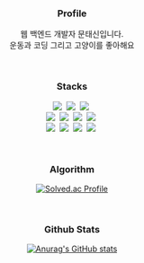 <h3 align="center">Profile</h3>  
<p align="center">웹 백엔드 개발자 문태신입니다. <br/>
운동과 코딩 그리고 고양이를 좋아해요</p><br/> 

<h3 align="center">Stacks</h3>
<p align="center">
  <img src="https://img.shields.io/badge/Java-007396?style=flat&logo=Java&logoColor=white"/></a>&nbsp
  <img src="https://img.shields.io/badge/Python-white?style=flat&logo=Python&logoColor=#3776AB"/></a>&nbsp
  <img src="https://img.shields.io/badge/JavaScript-F7DF1E?style=flat&logo=JavaScript&logoColor=white"/></a>&nbsp</a>
  <br>
  <img src="https://img.shields.io/badge/Spring-6DB337?style=flat&logo=Spring&logoColor=white"/></a>&nbsp
  <img src="https://img.shields.io/badge/Spring Boot-6DB33F?style=flat&logo=springboot&logoColor=white"/></a>&nbsp
  <img src="https://img.shields.io/badge/Spring Security-6DB33F?style=flat&logo=springsecurity&logoColor=white"/></a>&nbsp
  <img src="https://img.shields.io/badge/MySQL-4479A1?style=flat&logo=MySQL&logoColor=white"/></a>&nbsp
  <br>
  <img src="https://img.shields.io/badge/Docker-2496ED?style=flat&logo=Docker&logoColor=white"/></a>&nbsp
  <img src="https://img.shields.io/badge/Figma-F24E1E?style=flat&logo=Figma&logoColor=white"/></a>&nbsp
  <img src="https://img.shields.io/badge/GitHub-gray?style=flat&logo=GitHub&logoColor=black"/></a>&nbsp
  <img src="https://img.shields.io/badge/Git-blue?style=flat&logo=Git&logoColor=F05032"/></a>&nbsp

</p><br/>

<h3 align="center">Algorithm</h3>
<div align="center">
  
[![Solved.ac Profile](http://mazassumnida.wtf/api/v2/generate_badge?boj=kjk06119)](https://solved.ac/kjk06119/)
</div><br/>

<h3 align="center">Github Stats</h3>
<div align="center">
  
[![Anurag's GitHub stats](https://github-readme-stats.vercel.app/api?username=taeaeaexin&hide_title=true&show_icons=true&theme=vue)](https://github.com/taeaeaexin/github-readme-stats)
</div>
